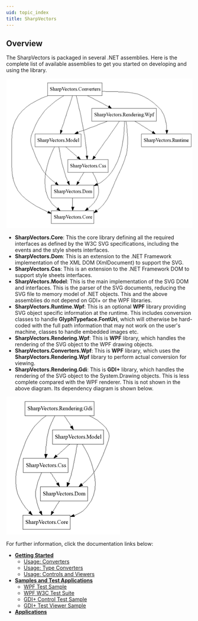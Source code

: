 ```yaml
---
uid: topic_index
title: SharpVectors
---
```

## Overview
The SharpVectors is packaged in several .NET assemblies. Here is the complete list of available assemblies to get you started on developing and using the library.

![](../images/dependency_full.png)

* **SharpVectors.Core**: This the core library defining all the required interfaces as defined by the W3C SVG specifications, including the events and the style sheets interfaces. 
* **SharpVectors.Dom**: This is an extension to the .NET Framework implementation of the XML DOM (XmlDocument) to support the SVG.
* **SharpVectors.Css**: This is an extension to the .NET Framework DOM to support style sheets interfaces.
* **SharpVectors.Model**: This is the main implementation of the SVG DOM and interfaces. This is the parser of the SVG documents, reducing the SVG file to memory model of .NET objects. This and the above assemblies do not depend on GDI+ or the WPF libraries.
* **SharpVectors.Runtime.Wpf**: This is an optional **WPF** library providing SVG object specific information at the runtime. This includes conversion classes to handle **GlyphTypeface.FontUri**, which will otherwise be hard-coded with the full path information that may not work on the user's machine, classes to handle embedded images etc.
* **SharpVectors.Rendering.Wpf**: This is **WPF** library, which handles the rendering of the SVG object to the WPF drawing objects.
* **SharpVectors.Converters.Wpf**: This is **WPF** library, which uses the **SharpVectors.Rendering.Wpf** library to perform actual conversion for viewing.
* **SharpVectors.Rendering.Gdi**: This is **GDI+** library, which handles the rendering of the SVG object to the System.Drawing objects. This is less complete compared with the WPF renderer. This is not shown in the above diagram. Its dependency diagram is shown below. 

![](../images/dependency_gdi.png)

For further information, click the documentation links below:
* **[Getting Started](xref:topic_getting_started)**
	* [Usage: Converters](xref:topic_converters)
	* [Usage: Type Converters](xref:topic_markup_extensions)
	* [Usage: Controls and Viewers](xref:topic_controls)
* **[Samples and Test Applications](Samples.md)**
	* [WPF Test Sample](Samples.md#WpfTestSvgSample)
	* [WPF W3C Test Suite](Samples.md#WpfW3cSvgTestSuite)
	* [GDI+ Control Test Sample](Samples.md#GdiTestSvgControl)
	* [GDI+ Test Viewer Sample](Samples.md#GdiTestSvgViewer)
* **[Applications](Applications.md)**